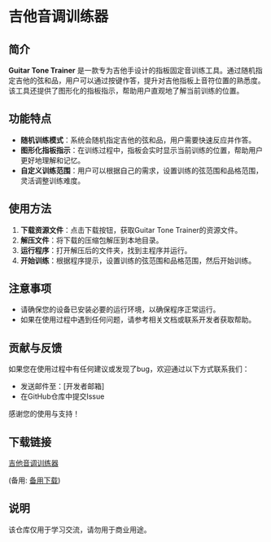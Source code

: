 # 吉他音调训练器

## 简介

**Guitar Tone Trainer** 是一款专为吉他手设计的指板固定音训练工具。通过随机指定吉他的弦和品，用户可以通过按键作答，提升对吉他指板上音符位置的熟悉度。该工具还提供了图形化的指板指示，帮助用户直观地了解当前训练的位置。

## 功能特点

- **随机训练模式**：系统会随机指定吉他的弦和品，用户需要快速反应并作答。
- **图形化指板指示**：在训练过程中，指板会实时显示当前训练的位置，帮助用户更好地理解和记忆。
- **自定义训练范围**：用户可以根据自己的需求，设置训练的弦范围和品格范围，灵活调整训练难度。

## 使用方法

1. **下载资源文件**：点击下载按钮，获取Guitar Tone Trainer的资源文件。
2. **解压文件**：将下载的压缩包解压到本地目录。
3. **运行程序**：打开解压后的文件夹，找到主程序并运行。
4. **开始训练**：根据程序提示，设置训练的弦范围和品格范围，然后开始训练。

## 注意事项

- 请确保您的设备已安装必要的运行环境，以确保程序正常运行。
- 如果在使用过程中遇到任何问题，请参考相关文档或联系开发者获取帮助。

## 贡献与反馈

如果您在使用过程中有任何建议或发现了bug，欢迎通过以下方式联系我们：

- 发送邮件至：[开发者邮箱]
- 在GitHub仓库中提交Issue

感谢您的使用与支持！

## 下载链接
[吉他音调训练器](https://pan.quark.cn/s/d05575c58783) 

(备用: [备用下载](https://pan.baidu.com/s/1QyuQAb6dl41BEgh9vsl1qg?pwd=1234))

## 说明

该仓库仅用于学习交流，请勿用于商业用途。
